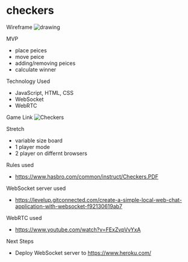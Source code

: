 # checkers
Wireframe
![drawing](https://docs.google.com/drawings/d/1t-alEifpDqC_VvQFhn6tdtK8j26yLq_rrAol4EaUwCg/export/png)

MVP
- place peices
- move peice
- adding/removing peices
- calculate winner

Technology Used
- JavaScript, HTML, CSS
- WebSocket
- WebRTC

Game Link
![Checkers](https://kenneychan.github.io/network-checkers/)

Stretch
- variable size board
- 1 player mode
- 2 player on differnt browsers 

Rules used
- https://www.hasbro.com/common/instruct/Checkers.PDF

WebSocket server used
- https://levelup.gitconnected.com/create-a-simple-local-web-chat-application-with-websocket-f92130619ab7

WebRTC used
- https://www.youtube.com/watch?v=FExZvpVvYxA

Next Steps
- Deploy WebSocket server to https://www.heroku.com/


